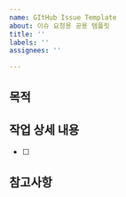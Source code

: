 ```yaml
---
name: GItHub Issue Template
about: 이슈 요청용 공용 템플릿
title: ''
labels: ''
assignees: ''

---
```


## 목적
>
## 작업 상세 내용
- [ ]
## 참고사항
